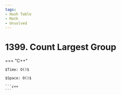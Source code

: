 ```yaml
---
tags:
- Hash Table
- Math
- Unsolved
---
```



# 1399. Count Largest Group

=== "C++"

    $Time: O()$

    $Space: O()$

    ```c++
    ```